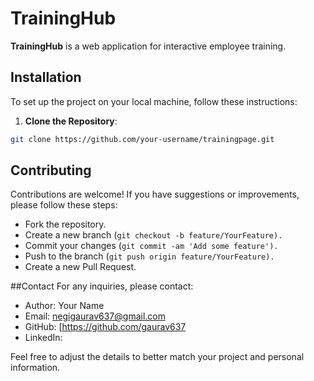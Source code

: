 # TrainingHub

**TrainingHub** is a web application for interactive employee training. 

## Installation
   To set up the project on your local machine, follow these instructions:
   
   1. **Clone the Repository**:

   ```bash
   git clone https://github.com/your-username/trainingpage.git
  ```

## Contributing
  Contributions are welcome! If you have suggestions or improvements, please follow these steps:

- Fork the repository.
- Create a new branch (```git checkout -b feature/YourFeature).```
- Commit your changes (```git commit -am 'Add some feature').```
- Push to the branch (```git push origin feature/YourFeature).```
- Create a new Pull Request.

##Contact
  For any inquiries, please contact:

- Author: Your Name
- Email: negigaurav637@gmail.com
- GitHub: [https://github.com/gaurav637
- LinkedIn: 

  
Feel free to adjust the details to better match your project and personal information.
